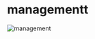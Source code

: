 # managementt

![management](https://user-images.githubusercontent.com/129625477/236048540-b3549588-e275-42f4-90c4-c8f9fb991936.png)
